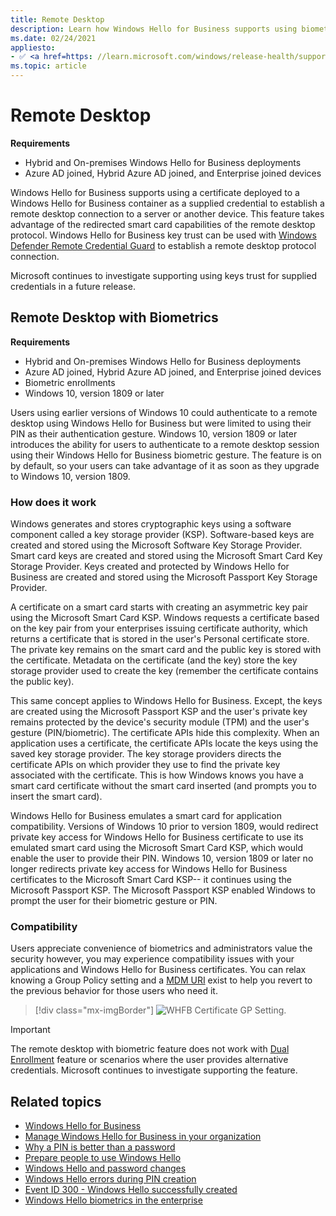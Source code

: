 ```yaml
---
title: Remote Desktop
description: Learn how Windows Hello for Business supports using biometrics with remote desktop
ms.date: 02/24/2021
appliesto: 
- ✅ <a href=https: //learn.microsoft.com/windows/release-health/supported-versions-windows-client target=_blank>Windows 10 and later</a>
ms.topic: article
---
```


# Remote Desktop

**Requirements**
- Hybrid and On-premises Windows Hello for Business deployments
- Azure AD joined, Hybrid Azure AD joined, and Enterprise joined devices

Windows Hello for Business supports using a certificate deployed to a Windows Hello for Business container as a supplied credential to establish a remote desktop connection to a server or another device. This feature takes advantage of the redirected smart card capabilities of the remote desktop protocol. Windows Hello for Business key trust can be used with [Windows Defender Remote Credential Guard](../remote-credential-guard.md) to establish a remote desktop protocol connection.

Microsoft continues to investigate supporting using keys trust for supplied credentials in a future release.

## Remote Desktop with Biometrics

**Requirements**

- Hybrid and On-premises Windows Hello for Business deployments
- Azure AD joined, Hybrid Azure AD joined, and Enterprise joined devices
- Biometric enrollments
- Windows 10, version 1809 or later

Users using earlier versions of Windows 10 could authenticate to a remote desktop using Windows Hello for Business but were limited to using their PIN as their authentication gesture.  Windows 10, version 1809 or later introduces the ability for users to authenticate to a remote desktop session using their Windows Hello for Business biometric gesture.  The feature is on by default, so your users can take advantage of it as soon as they upgrade to Windows 10, version 1809.

### How does it work

Windows generates and stores cryptographic keys using a software component called a key storage provider (KSP).  Software-based keys are created and stored using the Microsoft Software Key Storage Provider.  Smart card keys are created and stored using the Microsoft Smart Card Key Storage Provider.  Keys created and protected by Windows Hello for Business are created and stored using the Microsoft Passport Key Storage Provider.

A certificate on a smart card starts with creating an asymmetric key pair using the Microsoft Smart Card KSP.  Windows requests a certificate based on the key pair from your enterprises issuing certificate authority, which returns a certificate that is stored in the user's Personal certificate store.  The private key remains on the smart card and the public key is stored with the certificate.  Metadata on the certificate (and the key) store the key storage provider used to create the key (remember the certificate contains the public key).

This same concept applies to Windows Hello for Business. Except, the keys are created using the Microsoft Passport KSP and the user's private key remains protected by the device's security module (TPM) and the user's gesture (PIN/biometric).  The certificate APIs hide this complexity.  When an application uses a certificate, the certificate APIs locate the keys using the saved key storage provider.  The key storage providers directs the certificate APIs on which provider they use to find the private key associated with the certificate.  This is how Windows knows you have a smart card certificate without the smart card inserted (and prompts you to insert the smart card).

Windows Hello for Business emulates a smart card for application compatibility.  Versions of Windows 10 prior to version 1809, would redirect private key access for Windows Hello for Business certificate to use its emulated smart card using the Microsoft Smart Card KSP, which would enable the user to provide their PIN.  Windows 10, version 1809 or later no longer redirects private key access for Windows Hello for Business certificates to the Microsoft Smart Card KSP-- it continues using the Microsoft Passport KSP. The Microsoft Passport KSP enabled Windows to prompt the user for their biometric gesture or PIN.

### Compatibility

Users appreciate convenience of biometrics and administrators value the security however, you may experience compatibility issues with your applications and Windows Hello for Business certificates.  You can relax knowing a Group Policy setting and a [MDM URI](/windows/client-management/mdm/passportforwork-csp) exist to help you revert to the previous behavior for those users who need it.

> [!div class="mx-imgBorder"]
> ![WHFB Certificate GP Setting.](images/rdpbio/rdpbiopolicysetting.png)

> [!IMPORTANT]
> The remote desktop with biometric feature does not work with [Dual Enrollment](hello-feature-dual-enrollment.md) feature or scenarios where the user provides alternative credentials.  Microsoft continues to investigate supporting the feature.

## Related topics

- [Windows Hello for Business](hello-identity-verification.md)
- [Manage Windows Hello for Business in your organization](hello-manage-in-organization.md)
- [Why a PIN is better than a password](hello-why-pin-is-better-than-password.md)
- [Prepare people to use Windows Hello](hello-prepare-people-to-use.md)
- [Windows Hello and password changes](hello-and-password-changes.md)
- [Windows Hello errors during PIN creation](hello-errors-during-pin-creation.md)
- [Event ID 300 - Windows Hello successfully created](hello-event-300.md)
- [Windows Hello biometrics in the enterprise](hello-biometrics-in-enterprise.md)
